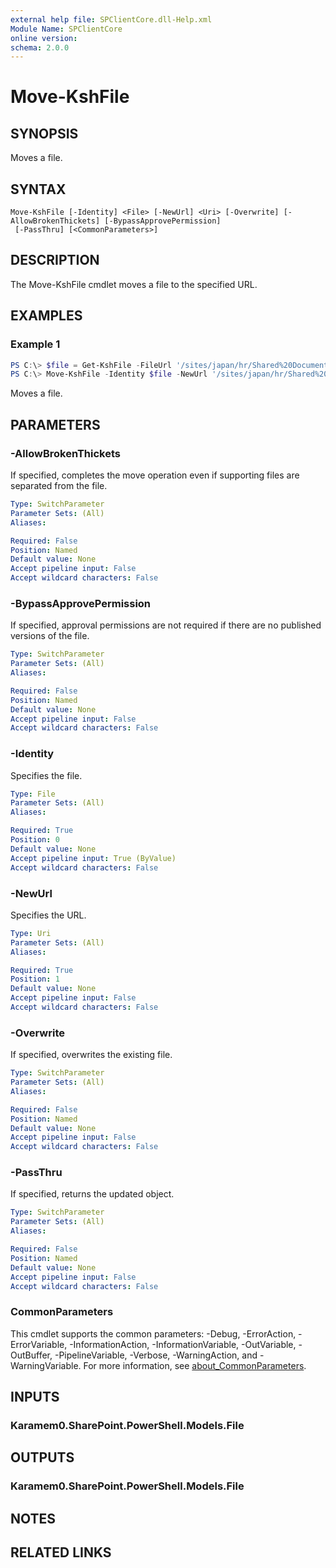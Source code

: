 ```yaml
---
external help file: SPClientCore.dll-Help.xml
Module Name: SPClientCore
online version:
schema: 2.0.0
---
```


# Move-KshFile

## SYNOPSIS
Moves a file.

## SYNTAX

```
Move-KshFile [-Identity] <File> [-NewUrl] <Uri> [-Overwrite] [-AllowBrokenThickets] [-BypassApprovePermission]
 [-PassThru] [<CommonParameters>]
```

## DESCRIPTION
The Move-KshFile cmdlet moves a file to the specified URL.

## EXAMPLES

### Example 1
```powershell
PS C:\> $file = Get-KshFile -FileUrl '/sites/japan/hr/Shared%20Documents/README.txt'
PS C:\> Move-KshFile -Identity $file -NewUrl '/sites/japan/hr/Shared%20Documents/README_old.txt'
```

Moves a file.

## PARAMETERS

### -AllowBrokenThickets
If specified, completes the move operation even if supporting files are separated from the file.

```yaml
Type: SwitchParameter
Parameter Sets: (All)
Aliases:

Required: False
Position: Named
Default value: None
Accept pipeline input: False
Accept wildcard characters: False
```

### -BypassApprovePermission
If specified, approval permissions are not required if there are no published versions of the file.

```yaml
Type: SwitchParameter
Parameter Sets: (All)
Aliases:

Required: False
Position: Named
Default value: None
Accept pipeline input: False
Accept wildcard characters: False
```

### -Identity
Specifies the file.

```yaml
Type: File
Parameter Sets: (All)
Aliases:

Required: True
Position: 0
Default value: None
Accept pipeline input: True (ByValue)
Accept wildcard characters: False
```

### -NewUrl
Specifies the URL.

```yaml
Type: Uri
Parameter Sets: (All)
Aliases:

Required: True
Position: 1
Default value: None
Accept pipeline input: False
Accept wildcard characters: False
```

### -Overwrite
If specified, overwrites the existing file.

```yaml
Type: SwitchParameter
Parameter Sets: (All)
Aliases:

Required: False
Position: Named
Default value: None
Accept pipeline input: False
Accept wildcard characters: False
```

### -PassThru
If specified, returns the updated object.

```yaml
Type: SwitchParameter
Parameter Sets: (All)
Aliases:

Required: False
Position: Named
Default value: None
Accept pipeline input: False
Accept wildcard characters: False
```

### CommonParameters
This cmdlet supports the common parameters: -Debug, -ErrorAction, -ErrorVariable, -InformationAction, -InformationVariable, -OutVariable, -OutBuffer, -PipelineVariable, -Verbose, -WarningAction, and -WarningVariable. For more information, see [about_CommonParameters](http://go.microsoft.com/fwlink/?LinkID=113216).

## INPUTS

### Karamem0.SharePoint.PowerShell.Models.File

## OUTPUTS

### Karamem0.SharePoint.PowerShell.Models.File

## NOTES

## RELATED LINKS
